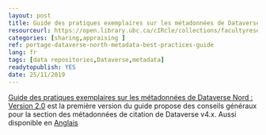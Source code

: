 ```yaml
---
layout: post 
title: Guide des pratiques exemplaires sur les métadonnées de Dataverse Nord
resourceurl: https://open.library.ubc.ca/cIRcle/collections/facultyresearchandpublications/52383/items/1.0388725
categories: [sharing,appraising ]
ref: portage-dataverse-north-metadata-best-practices-guide
lang: fr
tags: [data repositories,Dataverse,metadata]
readytopublish: YES
date: 25/11/2019
---
```

[Guide des pratiques exemplaires sur les métadonnées de Dataverse Nord : Version 2.0](https://portagenetwork.ca/wp-content/uploads/2019/04/DVN-Metadata_FR.pdf) est la première version du guide propose des conseils généraux pour la section des métadonnées de citation de Dataverse v4.x. Aussi disponible en [Anglais](https://open.library.ubc.ca/cIRcle/collections/facultyresearchandpublications/52383/items/1.0388724) 